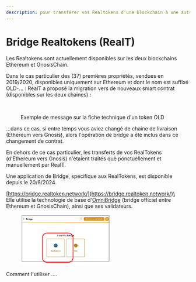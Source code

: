 ```yaml
---
description: pour transférer vos Realtokens d'une blockchain à une autre.
---
```


# Bridge Realtokens (RealT)

Les Realtokens sont actuellement disponibles sur les deux blockchains Ethereum et GnosisChain.

Dans le cas particulier des (37) premières propriétés, vendues en 2019/2020, disponibles uniquement sur Ethereum et dont le nom est suffixé OLD-... : RealT a proposé la migration vers de nouveaux smart contrat (disponibles sur les deux chaines) :

<figure><img src="../../.gitbook/assets/image (11) (1).png" alt="" width="563"><figcaption><p>Exemple de message sur la fiche technique d'un token OLD</p></figcaption></figure>

...dans ce cas, si entre temps vous aviez changé de chaine de livraison (Ethereum vers Gnosis), alors l'opération de bridge a été inclus dans ce changement de contrat.

En dehors de ce cas particulier, les transferts de vos RealTokens (d'Ethereum vers Gnosis) n'étaient  traités que ponctuellement et manuellement par RealT.

Une application de Bridge, spécifique aux RealTokens, est disponible depuis le 20/8/2024.

[https://bridge.realtoken.network/](https://bridge.realtoken.network/)\
\
Elle utilise la technologie de base d'[OmniBridge](https://omnibridge.gnosischain.com/bridge) (bridge officiel entre Ethereum et GnosisChain), ainsi  que ses validateurs.

<figure><img src="../../.gitbook/assets/image (2) (1) (1) (1) (1) (1) (1) (1) (1) (1) (1).png" alt="" width="248"><figcaption></figcaption></figure>

Comment l'utiliser ....
